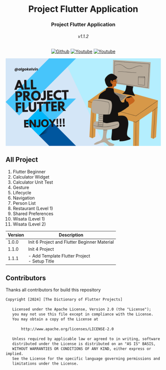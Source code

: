 <h1 align="center">Project Flutter Application</h1>
<h3 align="center">Project Flutter Application</h3>
<h6 align="center">v1.1.2</h6>

<p align="center">
  <a href="https://github.com/algokelvin-373"><img alt="Github" src="https://img.shields.io/github/followers/algokelvin-373?label=follow&style=social"></a>
  <a href="https://www.youtube.com/c/AlgoKelvin373/"><img alt="Youtube" src="https://img.shields.io/youtube/channel/views/UCpSHZFRx64xWwXYbWbyXxfw?style=social"></a>
  <a href="https://www.youtube.com/c/AlgoKelvin373/"><img alt="Youtube" src="https://img.shields.io/youtube/channel/subscribers/UCpSHZFRx64xWwXYbWbyXxfw?style=social"></a>
</p>

<img src="https://github.com/algokelvin-373/ProjectFlutterApp/blob/master/Template_Flutter_Project.png"/>

## All Project
1. Flutter Beginner
2. Calculator Widget
3. Calculator Unit Test
4. Gesture
5. Lifecycle
6. Navigation
7. Person List
8. Restaurant (Level 1)
9. Shared Preferences
10. Wisata (Level 1)
11. Wisata (Level 2)

<table>
  <thead>
    <tr>
      <th>Version</th>
      <th>Description</th>
    </tr>
  </thead>
  <tbody>
    <tr>
      <td>1.0.0</td>
      <td>Init 6 Project and Flutter Beginner Material</td>
    </tr>
    <tr>
      <td>1.1.0</td>
      <td>Init 4 Project</td>
    </tr>
    <tr>
      <td>1.1.1</td>
      <td>
        - Add Template Flutter Project <br>
        - Setup Title
      </td>
    </tr>
  </tbody>
</table>

## Contributors
Thanks all contributors for build this repository

```
Copyright [2024] [The Dictionary of Flutter Projects]

   Licensed under the Apache License, Version 2.0 (the "License");
   you may not use this file except in compliance with the License.
   You may obtain a copy of the License at

       http://www.apache.org/licenses/LICENSE-2.0

   Unless required by applicable law or agreed to in writing, software
   distributed under the License is distributed on an "AS IS" BASIS,
   WITHOUT WARRANTIES OR CONDITIONS OF ANY KIND, either express or implied.
   See the License for the specific language governing permissions and
   limitations under the License.
   
```   

